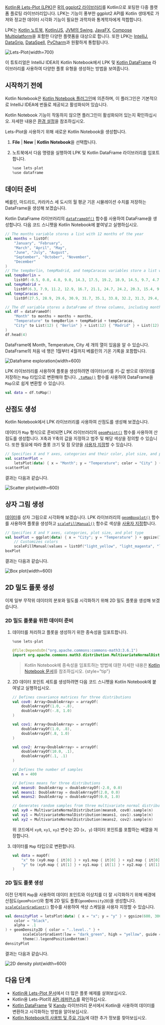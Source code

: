 [//]: # (title: Kotlin용 Lets-Plot으로 데이터 시각화)

[Kotlin용 Lets-Plot (LPK)](https://lets-plot.org/kotlin/get-started.html)은 [R의 ggplot2 라이브러리](https://ggplot2.tidyverse.org/)를 Kotlin으로 포팅한 다중 플랫폼 플로팅 라이브러리입니다. LPK는 기능이 풍부한 ggplot2 API를 Kotlin 생태계로 가져와 정교한 데이터 시각화 기능이 필요한 과학자와 통계학자에게 적합합니다.

LPK는 [Kotlin 노트북](data-analysis-overview.md#notebooks), [Kotlin/JS](js-overview.md), [JVM의 Swing](https://docs.oracle.com/javase/8/docs/technotes/guides/swing/), [JavaFX](https://openjfx.io/), [Compose Multiplatform](https://www.jetbrains.com/lp/compose-multiplatform/)을 포함한 다양한 플랫폼을 대상으로 합니다. 또한 LPK는 [IntelliJ](https://www.jetbrains.com/idea/), [DataGrip](https://www.jetbrains.com/datagrip/), [DataSpell](https://www.jetbrains.com/dataspell/), [PyCharm](https://www.jetbrains.com/pycharm/)과 원활하게 통합됩니다.

![Lets-Plot](lets-plot-overview.png){width=700}

이 튜토리얼은 IntelliJ IDEA의 Kotlin Notebook에서 LPK 및 [Kotlin DataFrame](https://kotlin.github.io/dataframe/gettingstarted.html) 라이브러리를 사용하여 다양한 플롯 유형을 생성하는 방법을 보여줍니다.

## 시작하기 전에

Kotlin Notebook은 [Kotlin Notebook 플러그인](https://plugins.jetbrains.com/plugin/16340-kotlin-notebook)에 의존하며, 이 플러그인은 기본적으로 IntelliJ IDEA에 번들로 제공되고 활성화되어 있습니다.

Kotlin Notebook 기능이 작동하지 않으면 플러그인이 활성화되어 있는지 확인하십시오. 자세한 내용은 [환경 설정](kotlin-notebook-set-up-env.md)을 참조하십시오.

Lets-Plot을 사용하기 위해 새로운 Kotlin Notebook을 생성합니다.

1.  **File** | **New** | **Kotlin Notebook**을 선택합니다.
2.  노트북에서 다음 명령을 실행하여 LPK 및 Kotlin DataFrame 라이브러리를 임포트합니다.

    ```kotlin
    %use lets-plot
    %use dataframe
    ```

## 데이터 준비

베를린, 마드리드, 카라카스 세 도시의 월 평균 기온 시뮬레이션 수치를 저장하는 DataFrame을 생성해 보겠습니다.

Kotlin DataFrame 라이브러리의 [`dataFrameOf()`](https://kotlin.github.io/dataframe/createdataframe.html#dataframeof) 함수를 사용하여 DataFrame을 생성합니다. 다음 코드 스니펫을 Kotlin Notebook에 붙여넣고 실행하십시오.

```kotlin
// The months variable stores a list with 12 months of the year
val months = listOf(
    "January", "February",
    "March", "April", "May",
    "June", "July", "August",
    "September", "October", "November",
    "December"
)
// The tempBerlin, tempMadrid, and tempCaracas variables store a list with temperature values for each month
val tempBerlin =
    listOf(-0.5, 0.0, 4.8, 9.0, 14.3, 17.5, 19.2, 18.9, 14.5, 9.7, 4.7, 1.0)
val tempMadrid =
    listOf(6.3, 7.9, 11.2, 12.9, 16.7, 21.1, 24.7, 24.2, 20.3, 15.4, 9.9, 6.6)
val tempCaracas =
    listOf(27.5, 28.9, 29.6, 30.9, 31.7, 35.1, 33.8, 32.2, 31.3, 29.4, 28.9, 27.6)

// The df variable stores a DataFrame of three columns, including monthly records, temperature, and cities
val df = dataFrameOf(
    "Month" to months + months + months,
    "Temperature" to tempBerlin + tempMadrid + tempCaracas,
    "City" to List(12) { "Berlin" } + List(12) { "Madrid" } + List(12) { "Caracas" }
)
df.head(4)
```

DataFrame에 Month, Temperature, City 세 개의 열이 있음을 알 수 있습니다. DataFrame의 처음 네 행은 1월부터 4월까지 베를린의 기온 기록을 포함합니다.

![Dataframe exploration](visualization-dataframe-temperature.png){width=600}

LPK 라이브러리를 사용하여 플롯을 생성하려면 데이터(`df`)를 키-값 쌍으로 데이터를 저장하는 `Map` 타입으로 변환해야 합니다. [`.toMap()`](https://kotlinlang.org/api/latest/jvm/stdlib/kotlin.collections/to-map.html) 함수를 사용하여 DataFrame을 `Map`으로 쉽게 변환할 수 있습니다.

```kotlin
val data = df.toMap()
```

## 산점도 생성

Kotlin Notebook에서 LPK 라이브러리를 사용하여 산점도를 생성해 보겠습니다.

데이터가 `Map` 형식으로 준비되면 LPK 라이브러리의 [`geomPoint()`](https://lets-plot.org/kotlin/api-reference/-lets--plot--kotlin/org.jetbrains.letsPlot.geom/geom-point/index.html) 함수를 사용하여 산점도를 생성합니다. X축과 Y축의 값을 지정하고 범주 및 해당 색상을 정의할 수 있습니다. 또한 필요에 따라 플롯 크기 및 점 모양을 [사용자 지정](https://lets-plot.org/kotlin/aesthetics.html#point-shapes)할 수 있습니다.

```kotlin
// Specifies X and Y axes, categories and their color, plot size, and plot type
val scatterPlot =
    letsPlot(data) { x = "Month"; y = "Temperature"; color = "City" } + ggsize(600, 500) + geomPoint(shape = 15)
scatterPlot
```

결과는 다음과 같습니다.

![Scatter plot](lets-plot-scatter.svg){width=600}

## 상자 그림 생성

[데이터](#prepare-the-data)를 상자 그림으로 시각화해 보겠습니다. LPK 라이브러리의 [`geomBoxplot()`](https://lets-plot.org/kotlin/api-reference/-lets--plot--kotlin/org.jetbrains.letsPlot.geom/geom-boxplot.html) 함수를 사용하여 플롯을 생성하고 [`scaleFillManual()`](https://lets-plot.org/kotlin/api-reference/-lets--plot--kotlin/org.jetbrains.letsPlot.scale/scale-fill-manual.html) 함수로 색상을 [사용자 지정](https://lets-plot.org/kotlin/aesthetics.html#point-shapes)합니다.

```kotlin
// Specifies X and Y axes, categories, plot size, and plot type
val boxPlot = ggplot(data) { x = "City"; y = "Temperature" } + ggsize(700, 500) + geomBoxplot { fill = "City" } +
    // Customizes colors        
    scaleFillManual(values = listOf("light_yellow", "light_magenta", "light_green"))
boxPlot
```

결과는 다음과 같습니다.

![Box plot](box-plot.svg){width=600}

## 2D 밀도 플롯 생성

이제 일부 무작위 데이터의 분포와 밀도를 시각화하기 위해 2D 밀도 플롯을 생성해 보겠습니다.

### 2D 밀도 플롯을 위한 데이터 준비

1.  데이터를 처리하고 플롯을 생성하기 위한 종속성을 임포트합니다.

    ```kotlin
    %use lets-plot

    @file:DependsOn("org.apache.commons:commons-math3:3.6.1")
    import org.apache.commons.math3.distribution.MultivariateNormalDistribution
    ```

    > Kotlin Notebook에 종속성을 임포트하는 방법에 대한 자세한 내용은 [Kotlin Notebook 문서](https://www.jetbrains.com/help/idea/kotlin-notebook.html#add-dependencies)를 참조하십시오.
    > {style="tip"}

2.  2D 데이터 포인트 세트를 생성하려면 다음 코드 스니펫을 Kotlin Notebook에 붙여넣고 실행하십시오.

    ```kotlin
    // Defines covariance matrices for three distributions
    val cov0: Array<DoubleArray> = arrayOf(
        doubleArrayOf(1.0, -.8),
        doubleArrayOf(-.8, 1.0)
    )
    
    val cov1: Array<DoubleArray> = arrayOf(
        doubleArrayOf(1.0, .8),
        doubleArrayOf(.8, 1.0)
    )
    
    val cov2: Array<DoubleArray> = arrayOf(
        doubleArrayOf(10.0, .1),
        doubleArrayOf(.1, .1)
    )
    
    // Defines the number of samples
    val n = 400
    
    // Defines means for three distributions
    val means0: DoubleArray = doubleArrayOf(-2.0, 0.0)
    val means1: DoubleArray = doubleArrayOf(2.0, 0.0)
    val means2: DoubleArray = doubleArrayOf(0.0, 1.0)
    
    // Generates random samples from three multivariate normal distributions
    val xy0 = MultivariateNormalDistribution(means0, cov0).sample(n)
    val xy1 = MultivariateNormalDistribution(means1, cov1).sample(n)
    val xy2 = MultivariateNormalDistribution(means2, cov2).sample(n)
    ```

    위 코드에서 `xy0`, `xy1`, `xy2` 변수는 2D (`x, y`) 데이터 포인트를 포함하는 배열을 저장합니다.

3.  데이터를 `Map` 타입으로 변환합니다.

    ```kotlin
    val data = mapOf(
        "x" to (xy0.map { it[0] } + xy1.map { it[0] } + xy2.map { it[0] }).toList(),
        "y" to (xy0.map { it[1] } + xy1.map { it[1] } + xy2.map { it[1] }).toList()
    )
    ```

### 2D 밀도 플롯 생성

이전 단계의 `Map`을 사용하여 데이터 포인트와 이상치를 더 잘 시각화하기 위해 배경에 산점도(`geomPoint`)와 함께 2D 밀도 플롯(`geomDensity2D`)을 생성합니다. [`scaleColorGradient()`](https://lets-plot.org/kotlin/api-reference/-lets--plot--kotlin/org.jetbrains.letsPlot.scale/scale-color-gradient.html) 함수를 사용하여 색상 스케일을 사용자 지정할 수 있습니다.

```kotlin
val densityPlot = letsPlot(data) { x = "x"; y = "y" } + ggsize(600, 300) + geomPoint(
    color = "black",
    alpha = .1
) + geomDensity2D { color = "..level.." } +
        scaleColorGradient(low = "dark_green", high = "yellow", guide = guideColorbar(barHeight = 10, barWidth = 300)) +
        theme().legendPositionBottom()
densityPlot
```

결과는 다음과 같습니다.

![2D density plot](2d-density-plot.svg){width=600}

## 다음 단계

*   [Kotlin용 Lets-Plot 문서](https://lets-plot.org/kotlin/charts.html)에서 더 많은 플롯 예제를 살펴보십시오.
*   Kotlin용 Lets-Plot의 [API 레퍼런스](https://lets-plot.org/kotlin/api-reference/)를 확인하십시오.
*   [Kotlin DataFrame](https://kotlin.github.io/dataframe/info.html) 및 [Kandy](https://kotlin.github.io/kandy/welcome.html) 라이브러리 문서에서 Kotlin을 사용하여 데이터를 변환하고 시각화하는 방법을 알아보십시오.
*   [Kotlin Notebook의 사용법 및 주요 기능](https://www.jetbrains.com/help/idea/kotlin-notebook.html)에 대한 추가 정보를 찾아보십시오.
